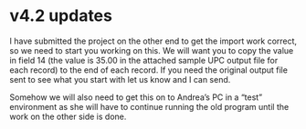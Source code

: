 # v4.2 updates

I have submitted the project on the other end to get the import work correct, so we need to start you working on this.  We will want you to copy the value in field 14 (the value is 35.00 in the attached sample UPC output file for each record) to the end of each record.  If you need the original output file sent to see what you start with let us know and I can send.
 
Somehow we will also need to get this on to Andrea’s PC in a “test” environment as she will have to continue running the old program until the work on the other side is done. 